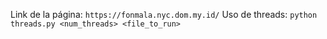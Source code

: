 Link de la página: `https://fonmala.nyc.dom.my.id/`
Uso de threads: `python threads.py <num_threads> <file_to_run>`